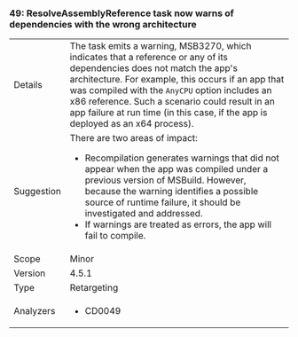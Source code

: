 ### 49: ResolveAssemblyReference task now warns of dependencies with the wrong architecture

|   |   |
|---|---|
|Details|The task emits a warning, MSB3270, which indicates that a reference or any of its dependencies does not match the app&#39;s architecture. For example, this occurs if an app that was compiled with the <code>AnyCPU</code> option includes an x86 reference. Such a scenario could result in an app failure at run time (in this case, if the app is deployed as an x64 process).|
|Suggestion|There are two areas of impact:<ul><li>Recompilation generates warnings that did not appear when the app was compiled under a previous version of MSBuild. However, because the warning identifies a possible source of runtime failure, it should be investigated and addressed.</li><li>If warnings are treated as errors, the app will fail to compile.</li></ul>|
|Scope|Minor|
|Version|4.5.1|
|Type|Retargeting|
|Analyzers|<ul><li>CD0049</li></ul>|

